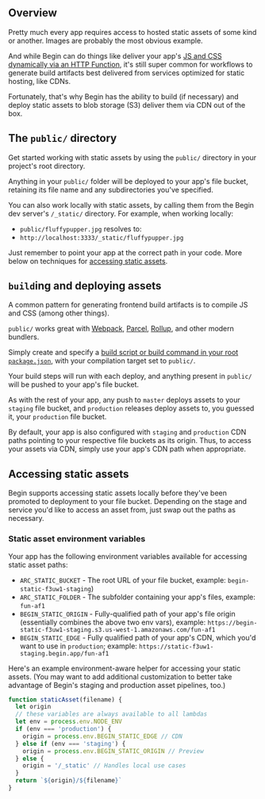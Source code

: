 ## Overview

Pretty much every app requires access to hosted static assets of some kind or another. Images are probably the most obvious example.

And while Begin can do things like deliver your app's [JS and CSS dynamically via an HTTP Function](/en/functions/http/), it's still super common for workflows to generate build artifacts best delivered from services optimized for static hosting, like CDNs.

Fortunately, that's why Begin has the ability to build (if necessary) and deploy static assets to blob storage (S3) deliver them via CDN out of the box.


## The `public/` directory

Get started working with static assets by using the `public/` directory in your project's root directory.

Anything in your `public/` folder will be deployed to your app's file bucket, retaining its file name and any subdirectories you've specified.

You can also work locally with static assets, by calling them from the Begin dev server's `/_static/` directory. For example, when working locally:
- `public/fluffypupper.jpg` resolves to:
- `http://localhost:3333/_static/fluffypupper.jpg`

Just remember to point your app at the correct path in your code. More below on techniques for [accessing static assets](#accessing-static-assets).


## `build`ing and deploying assets

A common pattern for generating frontend build artifacts is to compile JS and CSS (among other things).

`public/` works great with [Webpack](https://webpack.js.org/comparison/), [Parcel](https://parceljs.org/), [Rollup](https://rollupjs.org/guide/en), and other modern bundlers.

Simply create and specify a [build script or build command in your root `package.json`](/en/getting-started/builds-deploys/#build), with your compilation target set to `public/`.

Your build steps will run with each deploy, and anything present in `public/` will be pushed to your app's file bucket.

As with the rest of your app, any push to `master` deploys assets to your `staging` file bucket, and `production` releases deploy assets to, you guessed it, your `production` file bucket.

By default, your app is also configured with `staging` and `production` CDN paths pointing to your respective file buckets as its origin. Thus, to access your assets via CDN, simply use your app's CDN path when appropriate.


## Accessing static assets

Begin supports accessing static assets locally before they've been promoted to deployment to your file bucket. Depending on the stage and service you'd like to access an asset from, just swap out the paths as necessary.


### Static asset environment variables

Your app has the following environment variables available for accessing static asset paths:

- `ARC_STATIC_BUCKET` - The root URL of your file bucket, example: `begin-static-f3uw1-staging`)
- `ARC_STATIC_FOLDER` - The subfolder containing your app's files, example: `fun-af1`
- `BEGIN_STATIC_ORIGIN` - Fully-qualified path of your app's file origin (essentially combines the above two env vars), example: `https://begin-static-f3uw1-staging.s3.us-west-1.amazonaws.com/fun-af1`
- `BEGIN_STATIC_EDGE` - Fully qualified path of your app's CDN, which you'd want to use in `production`; example: `https://static-f3uw1-staging.begin.app/fun-af1`

Here's an example environment-aware helper for accessing your static assets. (You may want to add additional customization to better take advantage of Begin's staging and production asset pipelines, too.)

```javascript
function staticAsset(filename) {
  let origin
  // these variables are always available to all lambdas
  let env = process.env.NODE_ENV
  if (env === 'production') {
    origin = process.env.BEGIN_STATIC_EDGE // CDN
  } else if (env === 'staging') {
    origin = process.env.BEGIN_STATIC_ORIGIN // Preview
  } else {
    origin = '/_static' // Handles local use cases
  }
  return `${origin}/${filename}`
}
```
